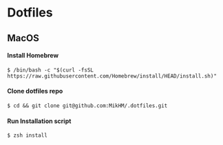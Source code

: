 Dotfiles
===


## MacOS

#### Install Homebrew

`$ /bin/bash -c "$(curl -fsSL https://raw.githubusercontent.com/Homebrew/install/HEAD/install.sh)"`  


#### Clone dotfiles repo
`$ cd && git clone git@github.com:MikHM/.dotfiles.git`


#### Run Installation script

`$ zsh install`
